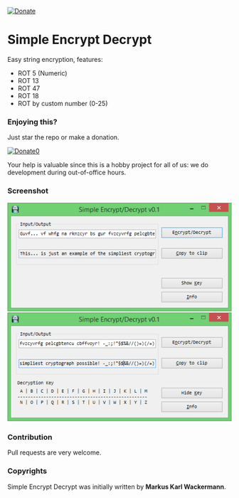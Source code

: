 [![Donate](https://img.shields.io/badge/Donate-PayPal-green.svg)](https://www.paypal.com/cgi-bin/webscr?cmd=_s-xclick&hosted_button_id=35WE5NU48AUMA&source=url)

Simple Encrypt Decrypt
======================
Easy string encryption, features:

- ROT 5 (Numeric)
- ROT 13
- ROT 47
- ROT 18
- ROT by custom number (0-25)

### Enjoying this?
Just star the repo or make a donation.

[![Donate0](https://img.shields.io/badge/Donate-PayPal-green.svg)](https://www.paypal.com/cgi-bin/webscr?cmd=_s-xclick&hosted_button_id=35WE5NU48AUMA&source=url)

Your help is valuable since this is a hobby project for all of us: we do development during out-of-office hours.

### Screenshot

![](res/1.png) ![](res/2.png)

### Contribution
Pull requests are very welcome.

### Copyrights
Simple Encrypt Decrypt was initially written by **Markus Karl Wackermann**.
